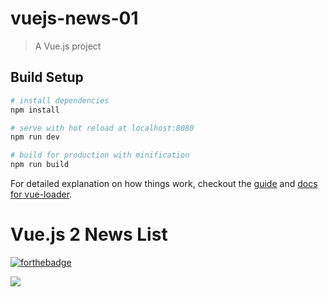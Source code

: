 # vuejs-news-01

> A Vue.js project

## Build Setup

``` bash
# install dependencies
npm install

# serve with hot reload at localhost:8080
npm run dev

# build for production with minification
npm run build
```

For detailed explanation on how things work, checkout the [guide](http://vuejs-templates.github.io/webpack/) and [docs for vue-loader](http://vuejs.github.io/vue-loader).
# Vue.js 2 News List

[![forthebadge](https://forthebadge.com/images/badges/-blue.svg)](https://forthebadge.com)


![](https://img.shields.io/badge/10-days-of-electron-red.svg?style=for-the-badge)
